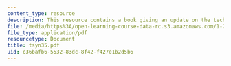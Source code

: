 ```yaml
---
content_type: resource
description: This resource contains a book giving an update on the technology.
file: /media/https%3A/open-learning-course-data-rc.s3.amazonaws.com/1-259j-transit-management-fall-2006/c36bafb6553283dc8f42f427e1b2d5b6_tsyn35.pdf
file_type: application/pdf
resourcetype: Document
title: tsyn35.pdf
uid: c36bafb6-5532-83dc-8f42-f427e1b2d5b6
---
```

